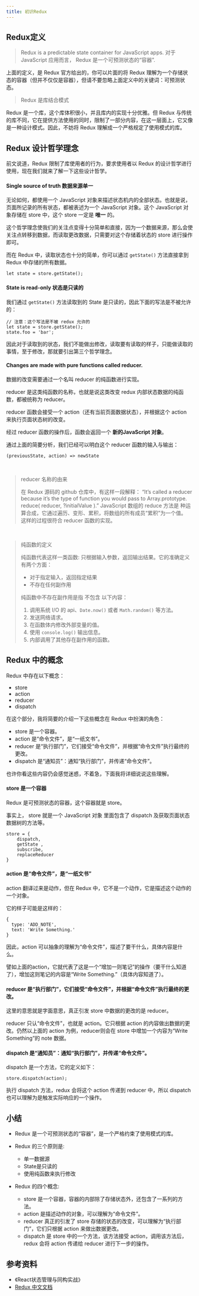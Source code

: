 ```yaml
---
title: 初识Redux
---
```


## Redux定义

> Redux is a predictable state container for JavaScript apps. 
> 对于 JavaScript 应用而言， Redux 是一个可预测状态的“容器”.

上面的定义，是 Redux 官方给出的，你可以片面的将 Redux 理解为一个存储状态的容器（但并不仅仅是容器），但请不要忽略上面定义中的关键词：可预测状态。

> Redux 是库结合模式

Redux 是一个库，这个库体积很小，并且库内的实现十分优雅。但 Redux 与传统的库不同，它在提供方法使用的同时，限制了一部分内容，在这一层面上，它又像是一种设计模式。因此，不妨将 Redux 理解成一个严格规定了使用模式的库。

<!-- more -->

## Redux 设计哲学理念

前文说道，Redux 限制了库使用者的行为，要求使用者以 Redux 的设计哲学进行使用，现在我们就来了解一下这些设计哲学。

#### Single source of truth 数据来源单一

无论如何，都使用一个 JavaScript 对象来描述状态机内的全部状态。也就是说，页面所记录的所有状态，都被表述为一个 JavaScript 对象。这个 JavaScript 对象存储在 store 中，这个 store 一定是 **唯一** 的。

这个哲学理念使我们的关注点变得十分简单和直接，因为一个数据来源，那么会使关注点转移到数据，而读取更改数据，只需要对这个存储着状态的 store 进行操作即可。

而在 Redux 中，读取状态也十分的简单，你可以通过 `getState()` 方法直接拿到 Redux 中存储的所有数据。

```
let state = store.getState();
```

#### State is read-only 状态是只读的

我们通过 `getState()` 方法读取到的 State 是只读的，因此下面的写法是不被允许的：

```
// 注意：这个写法是不被 redux 允许的
let state = store.getState();
state.foo = 'bar';
```

因此对于读取到的状态，我们不能做出修改，读取要有读取的样子，只能做读取的事情，至于修改，那就要引出第三个哲学理念。

#### Changes are made with pure functions called reducer. 

数据的改变需要通过一个名叫 reducer 的纯函数进行实现。

reducer 是这类纯函数的名称，也就是说这类改变 redux 内部状态数据的纯函数，都被统称为 reducer。

reducer 函数会接受一个 action（还有当前页面数据状态），并根据这个 action 来执行页面状态树的改变。

经过 reducer 函数的操作后，函数会返回一个 **新的JavaScript 对象**。

通过上面的简要分析，我们已经可以明白这个 reducer 函数的输入与输出：

```
(previousState, action) => newState
```

<br/>

> reducer 名称的由来
>
> 在 Redux 源码的 github 仓库中，有这样一段解释：
> “It’s called a reducer because it’s the type of function you would pass to Array.prototype.
reduce( reducer, ?initialValue ).” 
> JavaScript 数组的 reduce 方法是 种运算合成，它通过遍历、变形、累积，将数组的所有成员“累积”为一个值。
> 这样的过程很符合 reducer 函数的实现。

<br/>

> 纯函数的定义
> 
> 纯函数代表这样一类函数: 只根据输入参数，返回输出结果。它的准确定义有两个方面：
> + 对于指定输入，返回指定结果
> + 不存在任何副作用
> 
> 纯函数中不存在副作用是指 不包含 以下内容：
> 1. 调用系统 I/O 的 api、`Date.now()` 或者 `Math.random()` 等方法。
> 2. 发送网络请求。
> 3. 在函数体内修改外部变量的值。
> 4. 使用 `console.log()` 输出信息。
> 5. 内部调用了其他存在副作用的函数。

## Redux 中的概念

Redux 中存在以下概念：

+ store
+ action
+ reducer
+ dispatch

在这个部分，我将简要的介绍一下这些概念在 Redux 中扮演的角色：

+ store 是一个容器。
+ action 是“命令文件”，是“一纸文书”。
+ reducer 是“执行部门”，它们接受“命令文件”，并根据“命令文件”执行最终的更改。
+ dispatch 是“通知员”：通知“执行部门”，并传递“命令文件”。

也许你看这些内容仍会感觉迷惑，不着急，下面我将详细说说这些理解。

#### store 是一个容器

Redux 是可预测状态的容器，这个容器就是 store。

事实上， store 就是一个 JavaScript 对象 里面包含了 dispatch 及获取页面状态数据树的方法等。

```
store = {
    dispatch,
    getState ,
    subscribe,
    replaceReducer 
}
```

#### action 是“命令文件”，是“一纸文书”

action 翻译过来是动作，但在 Redux 中，它不是一个动作，它是描述这个动作的一个对象。

它的样子可能是这样的：

```
{
  type: 'ADD_NOTE',
  text: 'Write Something.'
}
```

因此，action 可以抽象的理解为“命令文件”，描述了要干什么，具体内容是什么。

譬如上面的action，它就代表了这是一个“增加一则笔记”的操作（要干什么知道了），增加这则笔记的内容是“Write Something.”（具体内容知道了）。

#### reducer 是“执行部门”，它们接受“命令文件”，并根据“命令文件”执行最终的更改。

这里的意思就是字面意思，真正引发 store 中数据的更改的是 reducer。

reducer 只认“命令文件”，也就是 action。它只根据 action 的内容做出数据的更改。仍然以上面的 action 为例，reducer则会在 store 中增加一个内容为“Write Something”的 note 数据。

#### dispatch 是“通知员”：通知“执行部门”，并传递“命令文件”。

dispatch 是一个方法，它的定义如下：

```
store.dispatch(action);
```

执行 dispatch 方法，redux 会将这个 action 传递到 reducer 中，所以 dispatch 也可以理解为是触发实际响应的一个操作。


## 小结

+ Redux 是一个可预测状态的“容器”，是一个严格约束了使用模式的库。

+ Redux 的三个原则是:
    + 单一数据源
    + State是只读的
    + 使用纯函数来执行修改

+ Redux 的四个概念:
    + store 是一个容器，容器的内部除了存储状态外，还包含了一系列的方法。
    + action 是描述动作的对象，可以理解为“命令文件”。
    + reducer 真正的引发了 store 存储的状态的改变，可以理解为“执行部门”，它们只根据 action 来做出数据更改。
    + dispatch 是 store 中的一个方法，该方法接受 action，调用该方法后，redux 会将 action 传递给 reducer 进行下一步的操作。

## 参考资料

+ 《React状态管理与同构实战》
+ [Redux 中文文档](https://www.redux.org.cn/)